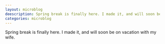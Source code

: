 ```yaml
---
layout: microblog
deescription: Spring break is finally here. I made it, and will soon be on vacation with my wife.
categories: microblog
---
```


Spring break is finally here. I made it, and will soon be on vacation with my wife. 
